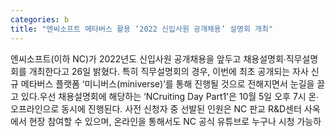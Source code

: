 ```yaml
---
categories: b
title: "엔씨소프트 메타버스 활용 ‘2022 신입사원 공개채용’ 설명회 개최"
---
```

엔씨소프트(이하 NC)가 2022년도 신입사원 공개채용을 앞두고 채용설명회∙직무설명회를 개최한다고 26일 밝혔다. 특히 직무설명회의 경우, 이번에 최초 공개되는 자사 신규 메타버스 플랫폼 ‘미니버스(miniverse)’를 통해 진행될 것으로 전해지면서 눈길을 끌고 있다.우선 채용설명회에 해당하는 ‘NCruiting Day Part1’은 10월 5일 오후 7시 온∙오프라인으로 동시에 진행된다. 사전 신청자 중 선발된 인원은 NC 판교 R&D센터 사옥에서 현장 참여할 수 있으며, 온라인을 통해서도 NC 공식 유튜브로 누구나 시청 가능하